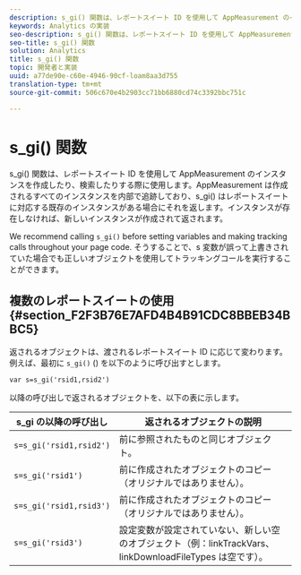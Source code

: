 ```yaml
---
description: s_gi() 関数は、レポートスイート ID を使用して AppMeasurement のインスタンスを作成したり、検索したりする際に使用します。AppMeasurement は作成されるすべてのインスタンスを内部で追跡しており、s_gi() はレポートスイートに対応する既存のインスタンスがある場合にそれを返します。インスタンスが存在しなければ、新しいインスタンスが作成されて返されます。
keywords: Analytics の実装
seo-description: s_gi() 関数は、レポートスイート ID を使用して AppMeasurement のインスタンスを作成したり、検索したりする際に使用します。AppMeasurement は作成されるすべてのインスタンスを内部で追跡しており、s_gi() はレポートスイートに対応する既存のインスタンスがある場合にそれを返します。インスタンスが存在しなければ、新しいインスタンスが作成されて返されます。
seo-title: s_gi() 関数
solution: Analytics
title: s_gi() 関数
topic: 開発者と実装
uuid: a77de90e-c60e-4946-90cf-loam8aa3d755
translation-type: tm+mt
source-git-commit: 506c670e4b2903cc71bb6880cd74c3392bbc751c

---
```



# s_gi() 関数

s_gi() 関数は、レポートスイート ID を使用して AppMeasurement のインスタンスを作成したり、検索したりする際に使用します。AppMeasurement は作成されるすべてのインスタンスを内部で追跡しており、s_gi() はレポートスイートに対応する既存のインスタンスがある場合にそれを返します。インスタンスが存在しなければ、新しいインスタンスが作成されて返されます。

We recommend calling `s_gi()` before setting variables and making tracking calls throughout your page code. そうすることで、s 変数が誤って上書きされていた場合でも正しいオブジェクトを使用してトラッキングコールを実行することができます。

## 複数のレポートスイートの使用 {#section_F2F3B76E7AFD4B4B91CDC8BBEB34BBC5}

返されるオブジェクトは、渡されるレポートスイート ID に応じて変わります。例えば、最初に `s_gi()` () を以下のように呼び出すとします。

```
var s=s_gi('rsid1,rsid2')
```

以降の呼び出しで返されるオブジェクトを、以下の表に示します。

| **s_gi の以降の呼び出し** | **返されるオブジェクトの説明** |
|---|---|
| `s=s_gi('rsid1,rsid2')` | 前に参照されたものと同じオブジェクト。 |
| `s=s_gi('rsid1')` | 前に作成されたオブジェクトのコピー（オリジナルではありません）。 |
| `s=s_gi('rsid1,rsid3')` | 前に作成されたオブジェクトのコピー（オリジナルではありません）。 |
| `s=s_gi('rsid3')` | 設定変数が設定されていない、新しい空のオブジェクト（例：linkTrackVars、linkDownloadFileTypes は空です）。 |
